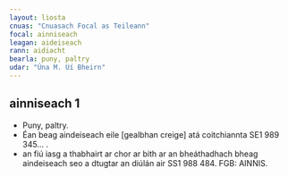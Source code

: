 ```yaml
---
layout: liosta
cnuas: "Cnuasach Focal as Teileann"
focal: ainniseach
leagan: aideiseach
rann: aidiacht
bearla: puny, paltry
udar: "Úna M. Uí Bheirn"
---
```


## ainniseach 1 

* Puny, paltry. 
* Éan beag aindeiseach eile [gealbhan creige] atá 
coitchiannta SE1 989 345… .
* an fiú iasg a thabhairt ar chor ar bith ar an 
bheáthadhach bheag aindeiseach seo a dtugtar an diúlán 
air SS1 988 484. FGB: AINNIS.


